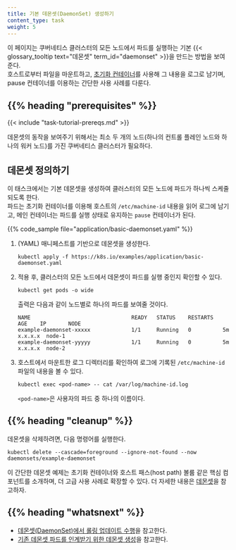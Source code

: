 ```yaml
---
title: 기본 데몬셋(DaemonSet) 생성하기
content_type: task  
weight: 5  
---
```

<!-- overview -->

이 페이지는 쿠버네티스 클러스터의 모든 노드에서 파드를 실행하는 기본 {{< glossary_tooltip text="데몬셋" term_id="daemonset" >}}을 
만드는 방법을 보여준다.  
호스트로부터 파일을 마운트하고, [초기화 컨테이너](/ko/docs/concepts/workloads/pods/init-containers/)를 사용해 
그 내용을 로그로 남기며, pause 컨테이너를 이용하는 간단한 사용 사례를 다룬다.

## {{% heading "prerequisites" %}}

{{< include "task-tutorial-prereqs.md" >}}

데몬셋의 동작을 보여주기 위해서는 최소 두 개의 노드(하나의 컨트롤 플레인 노드와 하나의 워커 노드)를 
가진 쿠버네티스 클러스터가 필요하다.

## 데몬셋 정의하기

이 태스크에서는 기본 데몬셋을 생성하여 클러스터의 모든 노드에 파드가 하나씩 스케줄되도록 한다.  
파드는 초기화 컨테이너를 이용해 호스트의 `/etc/machine-id` 내용을 읽어 로그에 남기고, 
메인 컨테이너는 파드를 실행 상태로 유지하는 `pause` 컨테이너가 된다.

{{% code_sample file="application/basic-daemonset.yaml" %}}

1. (YAML) 매니페스트를 기반으로 데몬셋을 생성한다.

   ```shell
   kubectl apply -f https://k8s.io/examples/application/basic-daemonset.yaml
   ```

1. 적용 후, 클러스터의 모든 노드에서 데몬셋이 파드를 실행 중인지 확인할 수 있다.

   ```shell
   kubectl get pods -o wide
   ```

   출력은 다음과 같이 노드별로 하나의 파드를 보여줄 것이다.

   ```
   NAME                                READY   STATUS    RESTARTS   AGE    IP       NODE
   example-daemonset-xxxxx             1/1     Running   0          5m     x.x.x.x  node-1
   example-daemonset-yyyyy             1/1     Running   0          5m     x.x.x.x  node-2
   ```

1. 호스트에서 마운트한 로그 디렉터리를 확인하여 로그에 기록된 `/etc/machine-id`
   파일의 내용을 볼 수 있다.

   ```shell
   kubectl exec <pod-name> -- cat /var/log/machine-id.log
   ```

   `<pod-name>`은 사용자의 파드 중 하나의 이름이다.

## {{% heading "cleanup" %}}

데몬셋을 삭제하려면, 다음 명령어를 실행한다.

```shell
kubectl delete --cascade=foreground --ignore-not-found --now daemonsets/example-daemonset
```

이 간단한 데몬셋 예제는 초기화 컨테이너와 호스트 패스(host path) 볼륨 같은 핵심 컴포넌트를 소개하며, 
더 고급 사용 사례로 확장할 수 있다. 더 자세한 내용은
[데몬셋](/ko/docs/concepts/workloads/controllers/daemonset/)을 참고하자.

## {{% heading "whatsnext" %}}

* [데몬셋(DaemonSet)에서 롤링 업데이트 수행](/ko/docs/tasks/manage-daemon/update-daemon-set/)을 참고한다.
* [기존 데몬셋 파드를 인계받기 위한 데몬셋 생성](/ko/docs/concepts/workloads/controllers/daemonset/)을 참고한다.
